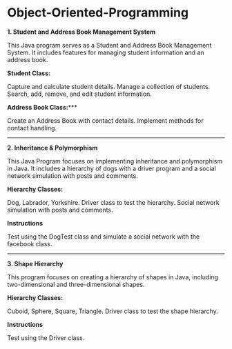 # Object-Oriented-Programming

**1. Student and Address Book Management System**

This Java program serves as a Student and Address Book Management System. It includes features for managing student information and an address book.

**Student Class:**

Capture and calculate student details.
Manage a collection of students.
Search, add, remove, and edit student information.

**Address Book Class:*****

Create an Address Book with contact details.
Implement methods for contact handling.

------------------------------------------------------------------------------------------------------------------------------------------------------------

**2. Inheritance & Polymorphism**

This Java Program focuses on implementing inheritance and polymorphism in Java. It includes a hierarchy of dogs with a driver program and a social network simulation with posts and comments.

**Hierarchy Classes:**

Dog, Labrador, Yorkshire.
Driver class to test the hierarchy.
Social network simulation with posts and comments.

**Instructions**

Test using the DogTest class and simulate a social network with the facebook class.

------------------------------------------------------------------------------------------------------------------------------------------------------------------

**3. Shape Hierarchy**

This program focuses on creating a hierarchy of shapes in Java, including two-dimensional and three-dimensional shapes.

**Hierarchy Classes:**

Cuboid, Sphere, Square, Triangle.
Driver class to test the shape hierarchy.

**Instructions**

Test using the Driver class.
